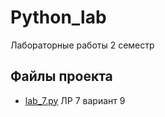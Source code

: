 # Python_lab

Лабораторные работы 2 семестр

## Файлы проекта
- [lab_7.py](https://github.com/fmarria/python_lab/blob/master/lab_7/lab_7.py) ЛР 7 вариант 9


